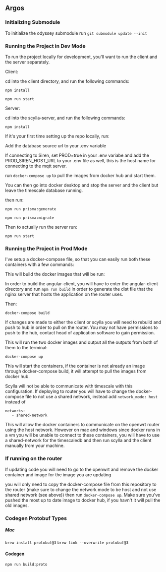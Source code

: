 ## Argos

### Initializing Submodule

To initialize the odyssey submodule run `git submodule update --init`

### Running the Project in Dev Mode

To run the project locally for development, you'll want to run the client and the server separately.

Client:

cd into the client directory, and run the following commands:

`npm install`

`npm run start`

Server:

cd into the scylla-server, and run the following commands:

`npm install`

If it's your first time setting up the repo locally, run:

Add the database source url to your .env variable

If connecting to Siren, set PROD=true in your .env variabe and add the PROD_SIREN_HOST_URL to your .env file as well, this is the host name for connecting to the mqtt server. 

run `docker-compose up` to pull the images from docker hub and start them. 

You can then go into docker desktop and stop the server and the client but leave the timescale database running. 

then run:

`npm run prisma:generate`

`npm run prisma:migrate`

Then to actually run the server run:

`npm run start`

### Running the Project in Prod Mode

I've setup a docker-compose file, so that you can easily run both these containers with a few commands:

This will build the docker images that will be run:

In order to build the angular-client, you will have to enter the angular-client directory and run `npm run build` in order to generate the dist file that the nginx server that hosts the application on the router uses. 

Then: 

`docker-compose build`

If changes are made to either the client or scylla you will need to rebuild and push to hub in order to pull on the router. You may not have permissions to push to the hub, contact head of application software to gain permission.

This will run the two docker images and output all the outputs from both of them to the terminal:

`docker-compose up`

This will start the containers, if the container is not already an image through docker-compose build, it will attempt to pull the images from docker hub. 

Scylla will not be able to communicate with timescale with this configuration. If deploying to router you will have to change the docker-compose file to not use a shared network, instead add `network_mode: host`
instead of 
```
networks: 
   - shared-network
```

This will allow the docker containers to communicate on the openwrt router using the host network. However on mac and windows since docker runs in a vm you will be unable to connect to these containers, you will have to use a shared-network for the timescaledb and then run scylla and the client manually from your machine. 

### If running on the router

If updating code you will need to go to the openwrt and remove the docker container and image for the image you are updating

you will only need to copy the docker-compose file from this repository to the router (make sure to change the network mode to be host and not use shared network (see above)) then run `docker-compose up`. Make sure you've pushed the most up to date image to docker hub, if you havn't it will pull the old images. 

### Codegen Protobuf Types

##### Mac

`brew install protobuf@3`
`brew link --overwrite protobuf@3`

#### Codegen
`npm run build:proto`